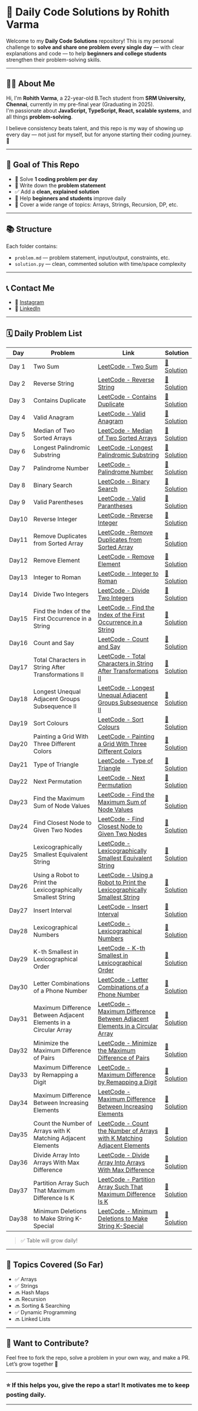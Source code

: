 # 🚀 Daily Code Solutions by Rohith Varma

Welcome to my **Daily Code Solutions** repository! This is my personal challenge to **solve and share one problem every single day** — with clear explanations and code — to help **beginners and college students** strengthen their problem-solving skills.

---

## 🙋‍♂️ About Me

Hi, I'm **Rohith Varma**, a 22-year-old B.Tech student from **SRM University, Chennai**, currently in my pre-final year (Graduating in 2025).  
I'm passionate about **JavaScript, TypeScript, React, scalable systems**, and all things **problem-solving**.  

I believe consistency beats talent, and this repo is my way of showing up every day — not just for myself, but for anyone starting their coding journey. 🚀

---

## 🎯 Goal of This Repo

- 📅 Solve **1 coding problem per day**
- 💬 Write down the **problem statement**
- ✅ Add a **clean, explained solution**
- 🧠 Help **beginners and students** improve daily
- 🔄 Cover a wide range of topics: Arrays, Strings, Recursion, DP, etc.

---

## 📚 Structure

Each folder contains:
- `problem.md` — problem statement, input/output, constraints, etc.
- `solution.py` — clean, commented solution with time/space complexity

---

## 📞 Contact Me

- 📸 [Instagram](https://www.instagram.com/rohith_varma_73/)
- 💼 [LinkedIn](https://www.linkedin.com/in/rohithvarma73/)
---

## 🗓 Daily Problem List

| Day | Problem | Link | Solution |
|--------|---------|------|----------|
| Day 1  | Two Sum | [LeetCode - Two Sum](https://leetcode.com/problems/two-sum/) | [🔗 Solution](./Day01/solution.py) |
| Day 2  | Reverse String | [LeetCode - Reverse String](https://leetcode.com/problems/reverse-string/) | [🔗 Solution](./Day02/solution.py) |
| Day 3  | Contains Duplicate | [LeetCode - Contains Duplicate](https://leetcode.com/problems/contains-duplicate/description/) | [🔗 Solution](./Day03/solution.py) |
| Day 4  | Valid Anagram | [LeetCode - Valid Anagram](https://leetcode.com/problems/valid-anagram/description/) | [🔗 Solution](./Day04/solution.py) |
| Day 5  | Median of Two Sorted Arrays | [LeetCode - Median of Two Sorted Arrays](https://leetcode.com/problems/median-of-two-sorted-arrays/description/) | [🔗 Solution](./Day05/solution.py) |
| Day 6  | Longest Palindromic Substring | [LeetCode -Longest Palindromic Substring](https://leetcode.com/problems/longest-palindromic-substring/description/) | [🔗 Solution](./Day06/solution.py) |
| Day 7  | Palindrome Number | [LeetCode - Palindrome Number](https://leetcode.com/problems/palindrome-number/description/) | [🔗 Solution](./Day07/solution.py) |
| Day 8  | Binary Search | [LeetCode - Binary Search](https://leetcode.com/problems/binary-search/description/) | [🔗 Solution](./Day08/solution.py) |
| Day 9  |Valid Parentheses | [LeetCode - Valid Parantheses](https://leetcode.com/problems/valid-parentheses/description/) | [🔗 Solution](./Day09/solution.py) |
| Day10 |Reverse Integer| [LeetCode -Reverse Integer](https://leetcode.com/problems/reverse-integer/description/) | [🔗 Solution](./Day10/solution.py) |
| Day11 |Remove Duplicates from Sorted Array| [LeetCode -Remove Duplicates from Sorted Array](https://leetcode.com/problems/remove-duplicates-from-sorted-array/description/) | [🔗 Solution](./Day11/solution.py) |
| Day12  | Remove Element | [LeetCode - Remove Element](https://leetcode.com/problems/remove-element/description/) | [🔗 Solution](./Day12/solution.py) |
| Day13  | Integer to Roman | [LeetCode - Integer to Roman](https://leetcode.com/problems/integer-to-roman/description/) | [🔗 Solution](./Day13/solution.py) |
| Day14  | Divide Two Integers | [LeetCode - Divide Two Integers](https://leetcode.com/problems/divide-two-integers/description/) | [🔗 Solution](./Day14/solution.py) |
| Day15 | Find the Index of the First Occurrence in a String | [LeetCode - Find the Index of the First Occurrence in a String](https://leetcode.com/problems/find-the-index-of-the-first-occurrence-in-a-string/description/) | [🔗 Solution](./Day15/solution.py) |
| Day16 | Count and Say | [LeetCode - Count and Say](https://leetcode.com/problems/count-and-say/description/) | [🔗 Solution](./Day16/solution.py) |
| Day17 | Total Characters in String After Transformations II | [LeetCode - Total Characters in String After Transformations II](https://leetcode.com/problems/total-characters-in-string-after-transformations-ii/description/) | [🔗 Solution](./Day17/solution.py) |
| Day18 | Longest Unequal Adjacent Groups Subsequence II | [LeetCode - Longest Unequal Adjacent Groups Subsequence II](https://leetcode.com/problems/longest-unequal-adjacent-groups-subsequence-ii/description/) | [🔗 Solution](./Day18/solution.py) |
| Day19 | Sort Colours | [LeetCode - Sort Colours](https://leetcode.com/problems/sort-colors/description/) | [🔗 Solution](./Day19/solution.py) |
| Day20 | Painting a Grid With Three Different Colors | [LeetCode - Painting a Grid With Three Different Colors](https://leetcode.com/problems/painting-a-grid-with-three-different-colors/description/) | [🔗 Solution](./Day20/solution.py) |
| Day21 | Type of Triangle | [LeetCode - Type of Triangle](https://leetcode.com/problems/type-of-triangle/description/) | [🔗 Solution](./Day21/solution.py) |
| Day22 | Next Permutation | [LeetCode - Next Permutation](https://leetcode.com/problems/next-permutation/description/) | [🔗 Solution](./Day22/solution.py) |
| Day23 | Find the Maximum Sum of Node Values | [LeetCode - Find the Maximum Sum of Node Values](https://leetcode.com/problems/find-the-maximum-sum-of-node-values/description/) | [🔗 Solution](./Day23/solution.py) |
| Day24 | Find Closest Node to Given Two Nodes | [LeetCode - Find Closest Node to Given Two Nodes](https://leetcode.com/problems/find-closest-node-to-given-two-nodes/description/) | [🔗 Solution](./Day24/solution.py) |
| Day25 | Lexicographically Smallest Equivalent String | [LeetCode - Lexicographically Smallest Equivalent String](https://leetcode.com/problems/lexicographically-smallest-equivalent-string/description/) | [🔗 Solution](./Day25/solution.py) |
| Day26 | Using a Robot to Print the Lexicographically Smallest String | [LeetCode - Using a Robot to Print the Lexicographically Smallest String](https://leetcode.com/problems/using-a-robot-to-print-the-lexicographically-smallest-string/description/) | [🔗 Solution](./Day26/solution.py) |
| Day27 | Insert Interval | [LeetCode - Insert Interval](https://leetcode.com/problems/insert-interval/description/) | [🔗 Solution](./Day27/solution.py) |
| Day28 | Lexicographical Numbers | [LeetCode - Lexicographical Numbers](https://leetcode.com/problems/lexicographical-numbers/description/) | [🔗 Solution](./Day28/solution.py) |
| Day29 | K-th Smallest in Lexicographical Order | [LeetCode - K-th Smallest in Lexicographical Order](https://leetcode.com/problems/k-th-smallest-in-lexicographical-order/description/) | [🔗 Solution](./Day29/solution.py) |
| Day30 | Letter Combinations of a Phone Number | [LeetCode - Letter Combinations of a Phone Number](https://leetcode.com/problems/letter-combinations-of-a-phone-number/description/) | [🔗 Solution](./Day30/solution.py) |
| Day31 | Maximum Difference Between Adjacent Elements in a Circular Array | [LeetCode - Maximum Difference Between Adjacent Elements in a Circular Array](https://leetcode.com/problems/maximum-difference-between-adjacent-elements-in-a-circular-array/description/) | [🔗 Solution](./Day31/solution.py) |
| Day32 | Minimize the Maximum Difference of Pairs | [LeetCode - Minimize the Maximum Difference of Pairs](https://leetcode.com/problems/minimize-the-maximum-difference-of-pairs/description/) | [🔗 Solution](./Day32/solution.py) |
| Day33 | Maximum Difference by Remapping a Digit | [LeetCode - Maximum Difference by Remapping a Digit](https://leetcode.com/problems/maximum-difference-by-remapping-a-digit/description/) | [🔗 Solution](./Day33/solution.py) |
| Day34 | Maximum Difference Between Increasing Elements | [LeetCode - Maximum Difference Between Increasing Elements](https://leetcode.com/problems/maximum-difference-between-increasing-elements/description/) | [🔗 Solution](./Day34/solution.py) |
| Day35 | Count the Number of Arrays with K Matching Adjacent Elements | [LeetCode - Count the Number of Arrays with K Matching Adjacent Elements](https://leetcode.com/problems/count-the-number-of-arrays-with-k-matching-adjacent-elements/description/) | [🔗 Solution](./Day35/solution.py) |
| Day36 | Divide Array Into Arrays With Max Difference | [LeetCode - Divide Array Into Arrays With Max Difference](https://leetcode.com/problems/divide-array-into-arrays-with-max-difference/description/) | [🔗 Solution](./Day36/solution.py) |
| Day37 | Partition Array Such That Maximum Difference Is K | [LeetCode - Partition Array Such That Maximum Difference Is K](https://leetcode.com/problems/partition-array-such-that-maximum-difference-is-k/description/) | [🔗 Solution](./Day37/solution.py) |
| Day38 | Minimum Deletions to Make String K-Special | [LeetCode - Minimum Deletions to Make String K-Special](https://leetcode.com/problems/minimum-deletions-to-make-string-k-special/description/) | [🔗 Solution](./Day38/solution.py) |
> ✅ Table will grow daily!

---

## 🧠 Topics Covered (So Far)

- ✅ Arrays  
- ✅ Strings  
- 🔜 Hash Maps  
- 🔜 Recursion  
- 🔜 Sorting & Searching  
- ✅ Dynamic Programming  
- 🔜 Linked Lists  

---

## 🔖 Want to Contribute?

Feel free to fork the repo, solve a problem in your own way, and make a PR. Let’s grow together 🚀

---

### ⭐ If this helps you, give the repo a star! It motivates me to keep posting daily.  

---
